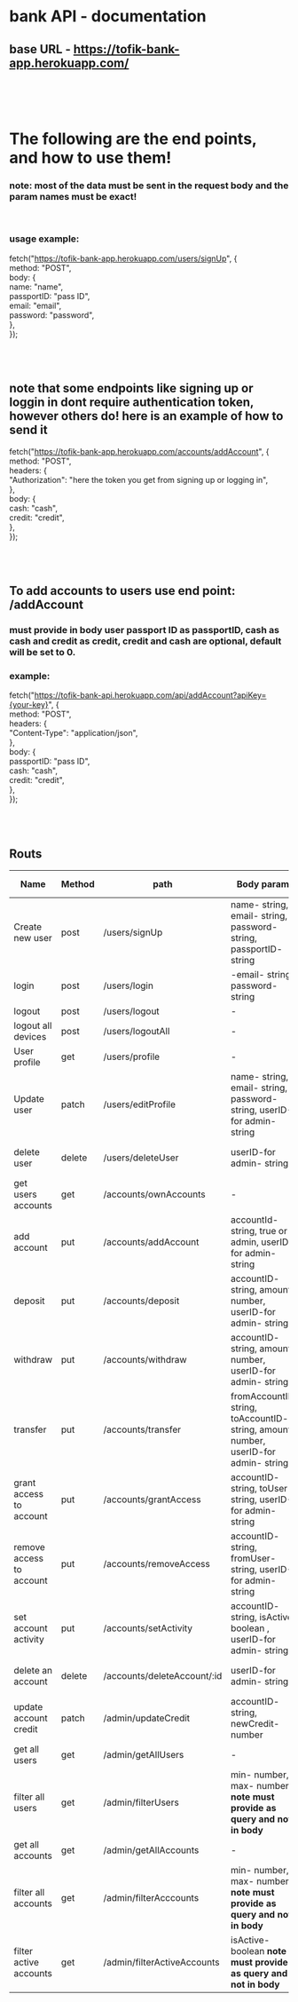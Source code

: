 # bank API - documentation

## base URL - https://tofik-bank-app.herokuapp.com/

<br />
<br />
<br />

# The following are the end points, and how to use them!

### note: most of the data must be sent in the request body and the param names must be exact!

<br />

### usage example:

fetch("https://tofik-bank-app.herokuapp.com/users/signUp", {
<br />
method: "POST",<br />
body: {<br />
name: "name",<br />
passportID: "pass ID",<br />
email: "email",<br />
password: "password",<br />
},<br />
});<br />

<br />
<br />

## note that some endpoints like signing up or loggin in dont require authentication token, however others do! here is an example of how to send it

fetch("https://tofik-bank-app.herokuapp.com/accounts/addAccount", {
<br />
method: "POST",<br />
headers: {<br />
"Authorization": "here the token you get from signing up or logging in",<br />
},<br />
body: {<br />
cash: "cash",<br />
credit: "credit",<br />
},<br />
});<br />

<br />
<br />

## To add accounts to users use end point: /addAccount

### must provide in body user passport ID as passportID, cash as cash and credit as credit, credit and cash are optional, default will be set to 0.

### example:

fetch("https://tofik-bank-api.herokuapp.com/api/addAccount?apiKey={your-key}", {<br />
method: "POST",<br />
headers: {<br />
"Content-Type": "application/json",<br />
},<br />
body: {<br />
passportID: "pass ID",<br />
cash: "cash",<br />
credit: "credit",<br />
},<br />
});<br />

<br />
<br />

## Routs

| Name                     | Method | path                        | Body params                                                                          | Auth token    |
| ------------------------ | ------ | --------------------------- | ------------------------------------------------------------------------------------ | ------------- |
| Create new user          | post   | /users/signUp               | name- string, email- string, password- string, passportID- string                    | false         |
| login                    | post   | /users/login                | -email- string, password- string                                                     | false         |
| logout                   | post   | /users/logout               | -                                                                                    | true          |
| logout all devices       | post   | /users/logoutAll            | -                                                                                    | true          |
| User profile             | get    | /users/profile              | -                                                                                    | true          |
| Update user              | patch  | /users/editProfile          | name- string, email- string, password- string, userID-for admin- string              | true or admin |
| delete user              | delete | /users/deleteUser           | userID-for admin- string                                                             | true or admin |
| get users accounts       | get    | /accounts/ownAccounts       | -                                                                                    | true          |
| add account              | put    | /accounts/addAccount        | accountId- string, true or admin, userID-for admin- string                           | true or admin |
| deposit                  | put    | /accounts/deposit           | accountID- string, amount- number, userID-for admin- string                          | true or admin |
| withdraw                 | put    | /accounts/withdraw          | accountID- string, amount- number, userID-for admin- string                          | true or admin |
| transfer                 | put    | /accounts/transfer          | fromAccountID- string, toAccountID- string, amount- number, userID-for admin- string | true or admin |
| grant access to account  | put    | /accounts/grantAccess       | accountID- string, toUser- string, userID-for admin- string                          | true or admin |
| remove access to account | put    | /accounts/removeAccess      | accountID- string, fromUser- string, userID-for admin- string                        | true or admin |
| set account activity     | put    | /accounts/setActivity       | accountID- string, isActive- boolean , userID-for admin- string                      | true or admin |
| delete an account        | delete | /accounts/deleteAccount/:id | userID-for admin- string                                                             | true or admin |
| update account credit    | patch  | /admin/updateCredit         | accountID- string, newCredit- number                                                 | admin         |
| get all users            | get    | /admin/getAllUsers          | -                                                                                    | admin         |
| filter all users         | get    | /admin/filterUsers          | min- number, max- number <strong>note must provide as query and not in body</strong> | admin         |
| get all accounts         | get    | /admin/getAllAccounts       | -                                                                                    | admin         |
| filter all accounts      | get    | /admin/filterAcccounts      | min- number, max- number <strong>note must provide as query and not in body</strong> | admin         |
| filter active accounts   | get    | /admin/filterActiveAccounts | isActive- boolean <strong>note must provide as query and not in body</strong>        | admin         |
